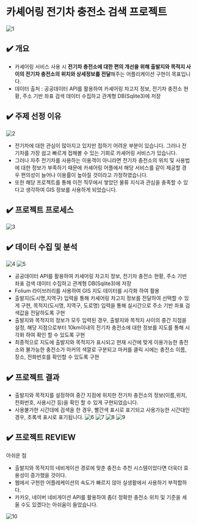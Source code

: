 # 카셰어링 전기차 충전소 검색 프로젝트
![1](https://user-images.githubusercontent.com/87019897/175301077-a3444f28-d353-4f45-92ea-776f648168a2.png)

## ✔️ 개요

- 카셰어링 서비스 사용 시 **전기차 충전소에 대한 편의 개선을 위해 출발지와 목적지 사이의 전기차 충전소의 위치와 상세정보를 전달**해주는 어플리케이션 구현이 목표입니다.
- 데이터 출처 : 공공데이터 API를 활용하여 카셰어링 차고지 정보, 전기차 충전소 현황, 주소 기반 좌표 검색 데이터 수집하고 관계형 DB(Sqlite3)에 저장

## ✔️ 주제 선정 이유

![2](https://user-images.githubusercontent.com/87019897/175301119-9cbecb67-ec33-4b5e-abb7-703dedb9faf8.png)

- 전기차에 대한 관심이 많아지고 있지만 접하기 어려운 부분이 있습니다. 그러나 전기차를 가장 쉽고 빠르게 접해볼 수 있는 기회로 카셰어링 서비스가 있습니다.
- 그러나 자주 전기차를 사용하는 이용객이 아니라면 전기차 충전소의 위치 및 사용법에 대한 정보가 부족하기 때문에 카셰어링 어플에서 해당 서비스를 같이 제공할 경우 편의성이 늘어나 이용률이 높아질 것이라고 가정하였습니다.
- 또한 해당 프로젝트를 통해 이전 직무에서 쌓았던 물류 지식과 관심을 충족할 수 있다고 생각하여 GIS 정보를 사용하게 되었습니다.

## ✔️ 프로젝트 프로세스

![3](https://user-images.githubusercontent.com/87019897/175301150-89ae3233-7ef7-41d2-bf32-fa5f9f1e7f28.png)

## ✔️ **데이터 수집 및 분석**

![4](https://user-images.githubusercontent.com/87019897/175301170-e519c07b-c07f-4a39-b09e-dd1f90cac1b7.png)
![5](https://user-images.githubusercontent.com/87019897/175301178-255262b0-d421-43a2-8a5c-59322a12d0dc.png)

- 공공데이터 API를 활용하여 카셰어링 차고지 정보, 전기차 충전소 현황, 주소 기반 좌표 검색 데이터 수집하고 관계형 DB(Sqlite3)에 저장
- Folium 라이브러리를 사용하여 GIS 지도 데이터를 시각화 하여 활용
- 출발지(도시명,지역구) 입력을 통해 카셰어링 차고지 정보를 전달하여 선택할 수 있게 구현, 목적지(도시명, 지역구, 도로명) 입력을 통해 실시간으로 주소 기반 좌표 검색값을 전달하도록 구현
- 출발지와 목적지의 정보가 모두 입력된 경우, 출발지와 목적지 사이의 중간 지점을 설정, 해당 지점으로부터 10km이내의 전기차 충전소에 대한 정보를 지도를 통해 시각화 하여 확인 할 수 있도록 구현
- 최종적으로 지도에 출발지와 목적지가 표시되고 현재 시간에 맞게 이용가능한 충전소와 불가능한 충전소가 마커의 색깔로 구분되고 마커를 클릭 시에는 충전소 이름, 장소, 전화번호를 확인할 수 있도록 구현

## ✔️ 프로젝트 결과

- 출발지와 목적지를 설정하여 중간 지점에 위치한 전기차 충전소의 정보(이름,위치,전화번호, 사용시간 등)을 확인 할 수 있게 구현되었습니다.
- 사용불가한 시간대에 검색을 한 경우, 빨간색 표시로 표기되고 사용가능한 시간대인 경우, 초록색 표시로 표기됩니다.
![6](https://user-images.githubusercontent.com/87019897/175301198-9dc95407-0763-4c11-a007-6ab702beb74a.png)
![7](https://user-images.githubusercontent.com/87019897/175301214-a9fd40ae-4ee0-43cf-bd22-ccb19bd9a2e6.png)
![8](https://user-images.githubusercontent.com/87019897/175301223-ddcbbd32-464d-441c-be40-67fa7ff9eb3c.png)
![9](https://user-images.githubusercontent.com/87019897/175301240-913dad18-a316-4681-ad84-9207d1760c2c.png)


## ✔️ 프로젝트 REVIEW

아쉬운 점

- 출발지와 목적지의 네비게이션 경로에 맞춘 충전소 추천 시스템이었다면 더욱더 효용성이 증가했을 것이다.
- 웹에서 구현한 어플레케이션의 속도가 빠르지 않아 실생활에서 사용하기 부적합하다.
- 카카오, 네이버 네비게이션 API를 활용하여 좀더 정확한 충전소 위치 및 기준을 세울 수도 있겠다는 아쉬움이 들었습니다.

![10](https://user-images.githubusercontent.com/87019897/175301327-6b24efa4-cbed-4e35-bb9a-819cf0569eb9.png)
